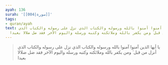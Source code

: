 ```yaml
---
ayah: 136
surah: '[[004|سورة]]'
tags:
- quran/ayah
text: يا أيها الذين آمنوا آمنوا بالله ورسوله والكتاب الذي نزل على رسوله والكتاب الذي
  أنزل من قبل ۚ ومن يكفر بالله وملائكته وكتبه ورسله واليوم الآخر فقد ضل ضلالا بعيدا
---
```

> يا أيها الذين آمنوا آمنوا بالله ورسوله والكتاب الذي نزل على رسوله والكتاب الذي أنزل من قبل ۚ ومن يكفر بالله وملائكته وكتبه ورسله واليوم الآخر فقد ضل ضلالا بعيدا
